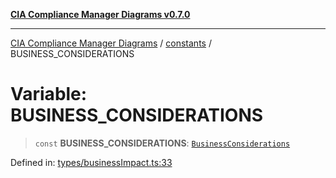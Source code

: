 [**CIA Compliance Manager Diagrams v0.7.0**](../../README.md)

***

[CIA Compliance Manager Diagrams](../../modules.md) / [constants](../README.md) / BUSINESS\_CONSIDERATIONS

# Variable: BUSINESS\_CONSIDERATIONS

> `const` **BUSINESS\_CONSIDERATIONS**: [`BusinessConsiderations`](../interfaces/BusinessConsiderations.md)

Defined in: [types/businessImpact.ts:33](https://github.com/Hack23/cia-compliance-manager/blob/959ad507202d1cb78ada77cec76006b099ceca7d/src/types/businessImpact.ts#L33)
